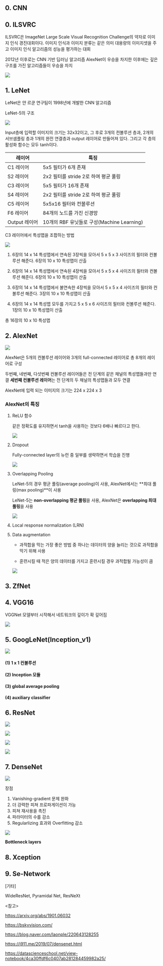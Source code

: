 ## 0. CNN











## 0. **ILSVRC**

ILSVRC은 ImageNet Large Scale Visual Recognition Challenge의 약자로 이미지 인식 경진대회이다. 
이미지 인식과 이미지 분류는 같은 의미
대용량의 이미지셋을 주고 이미지 인식 알고리즘의 성능을 평가하는 대회



2012년 이후로는 CNN 기반 딥러닝 알고리즘 AlexNet이 우승을 차지한 이후에는 깊은 구조를 가진 알고리즘들이 우승을 차지

![](../Image/ILSVRC.png)



## 1. LeNet

LeNet은 얀 르쿤 연구팀이 1998년에 개발한 CNN 알고리즘

LeNet-5의 구조

![](../Image/LeNet5.png)



Input층에 입력할 이미지의 크기는 32x32이고, 그 후로 3개의 컨볼루션 층과, 2개의 서브샘플링 층과 1개의 완전 연결층과 output 레이어로 만들어져 있다. 그리고 각 층의 활성화 함수는 모두 tanh이다.



| 레이어        | 특징                                       |
| ------------- | ------------------------------------------ |
| C1 레이어     | 5x5 필터가 6개 존재                        |
| S2 레이어     | 2x2 필터를 stride 2로 하여 평균 풀링       |
| C3 레이어     | 5x5 필터가 16개 존재                       |
| S4 레이어     | 2x2 필터를 stride 2로 하여 평균 풀링       |
| C5 레이어     | 5x5x16 필터와 컨볼루션                     |
| F6 레이어     | 84개의 노드를 가진 신경망                  |
| Output 레이어 | 10개의 RBF 유닛들로 구성(Machine Learning) |



C3 레이어에서 특성맵을 조합하는 방법

![](../Image/LeNet5_2.png)

1. 6장의 14 x 14 특성맵에서 연속된 3장씩을 모아서 5 x 5 x 3 사이즈의 필터와 컨볼루션 해준다. 6장의 10 x 10 특성맵이 산출 

2. 6장의 14 x 14 특성맵에서 연속된 4장씩을 모아서 5 x 5 x 4 사이즈의 필터와 컨볼루션 해준다. 6장의 10 x 10 특성맵이 산출

3. 6장의 14 x 14 특성맵에서 불연속한 4장씩을 모아서 5 x 5 x 4 사이즈의 필터와 컨볼루션 해준다. 3장의 10 x 10 특성맵이 산출 

4. 6장의 14 x 14 특성맵 모두를 가지고 5 x 5 x 6 사이즈의 필터와 컨볼루션 해준다. 1장의 10 x 10 특성맵이 산출

총 16장의 10 x 10 특성맵 



## 2. AlexNet

![](../Image/AlexNet.png)

AlexNet은 5개의 컨볼루션 레이어와 3개의 full-connected 레이어로 총 8개의 레이어로 구성

두번째, 네번째, 다섯번째 컨볼루션 레이어들은 전 단계의 같은 채널의 특성맵들과만 연결
**세번째 컨볼루션 레이어**는 전 단계의 두 채널의 특성맵들과 모두 연결

 AlexNet에 입력 되는 이미지의 크기는 224 x 224 x 3



### AlexNet의 특징

1. ReLU 함수

   같은 정확도를 유지하면서 tanh을 사용하는 것보다 6배나 빠르다고 한다.

   ![](../Image/ReLU.png)

   

2. Dropout

   Fully-connected layer의 뉴런 중 일부를 생략하면서 학습을 진행

   ![](../Image/Dropout.png)

   

3. Overlapping Pooling

   LeNet-5의 경우 평균 풀링(average pooling)이 사용, AlexNet에서는 **최대 풀링(max pooling)**이 사용

   LeNet-5는 **non-overlapping 평균 풀링**을 사용, AlexNet은 **overlapping 최대 풀링**을 사용

   

   ![](../Image/OverlappingPooling.png)

4. Local response normalization (LRN)

   

5. Data augmentation

   - 과적합을 막는 가장 좋은 방법 중 하나는 데이터의 양을 늘리는 것으로 과적합을 막기 위해 사용

   - 훈련시킬 때 적은 양의 데이터를 가지고 훈련시킬 경우 과적합될 가능성이 큼

   

   

   ![](../Image/DataAug.png)




## 3. ZfNet



## 4. VGG16

VGGNet 모델부터 시작해서 네트워크의 깊이가 확 깊어짐



![](../Image/VGG16.png)





## 5. GoogLeNet(Inception_v1)



![](../Image/GoogLeNet.png)



#### (1) **1 x 1 컨볼루션**



#### (2) **Inception 모듈**



#### **(3) global average pooling**



#### **(4) auxiliary classifier**







## 6. ResNet



![](../Image/DeepLayer.png)





![](../Image/Residual.png)







![](../Image/ResNet.png)





![](../Image/ResNet_2.png)







## 7. DenseNet



![](../Image/DenseNet.png)

장점

1. Vanishing-gradient 문제 완화
2. 더 강력한 피쳐 프로파게이션이 가능
3. 피쳐 재사용을 촉진
4. 파라미터의 수를 감소
5. Regularlizing 효과와 Overfitting 감소



![](../Image/DenseNet121.png)



**Bottleneck layers**





## 8. Xception



## 9. Se-Network







[기타]

WideResNet, Pyramidal Net, ResNeXt



<참고>

https://arxiv.org/abs/1901.06032

https://bskyvision.com/

https://blog.naver.com/laonple/220643128255

https://j911.me/2019/07/densenet.html

https://datascienceschool.net/view-notebook/4ca30ffdf6c0407ab281284459982a25/